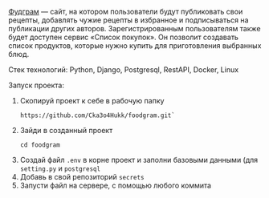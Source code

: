 [Фудграм](https://foodgram.ddns.net) — сайт, на котором пользователи будут публиковать свои рецепты, добавлять чужие рецепты в избранное и подписываться на публикации других авторов. Зарегистрированным пользователям также будет доступен сервис «Список покупок». Он позволит создавать список продуктов, которые нужно купить для приготовления выбранных блюд.

Стек технологий:
Python, Django, Postgresql, RestAPI, Docker, Linux

Запуск проекта:
1. Скопируй проект к себе в рабочую папку
   ```
   https://github.com/Cka3o4Hukk/foodgram.git`
   ```
2. Зайди в созданный проект
   ```
   cd foodgram
   ```
3. Создай файл `.env` в корне проект и заполни базовыми данными (для `setting.py` и `postgresql`
4. Добавь в свой репозиторий `secrets`
5. Запусти файл на сервере, с помощью любого коммита

